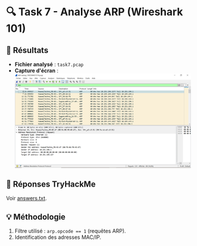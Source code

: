 # 🔍 Task 7 - Analyse ARP (Wireshark 101)

## 📌 Résultats
- **Fichier analysé** : `task7.pcap`
- **Capture d'écran** :  
  ![Requête ARP](screenshots/arp_request.png)

## 🎯 Réponses TryHackMe
Voir [answers.txt](answers.txt).

## 💡 Méthodologie
1. Filtre utilisé : `arp.opcode == 1` (requêtes ARP).
2. Identification des adresses MAC/IP.